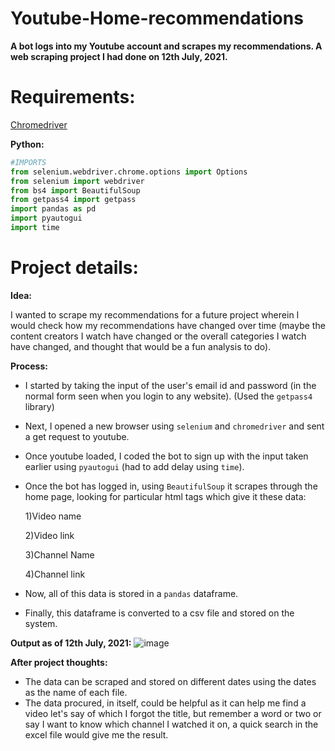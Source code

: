 # Youtube-Home-recommendations
**A bot logs into my Youtube account and scrapes my recommendations. A web scraping project I had done on 12th July, 2021.**

# Requirements:
[Chromedriver](https://chromedriver.chromium.org/)

**Python:**
```python
#IMPORTS
from selenium.webdriver.chrome.options import Options
from selenium import webdriver
from bs4 import BeautifulSoup
from getpass4 import getpass
import pandas as pd
import pyautogui
import time
```

# Project details:

**Idea:**

I wanted to scrape my recommendations for a future project wherein I would check how my recommendations have changed over time (maybe the content creators I watch have changed or the overall categories I watch have changed, and thought that would be a fun analysis to do).


**Process:** 
- I started by taking the input of the user's email id and password (in the normal form seen when you login to any website). (Used the `getpass4` library)
- Next, I opened a new browser using `selenium` and `chromedriver` and sent a get request to youtube.
- Once youtube loaded, I coded the bot to sign up with the input taken earlier using `pyautogui` (had to add delay using `time`).
- Once the bot has logged in, using `BeautifulSoup` it scrapes through the home page, looking for particular html tags which give it these data:
  
  
  1)Video name 
  
  
  2)Video link


  3)Channel Name
  
  
  4)Channel link
- Now, all of this data is stored in a `pandas` dataframe.
- Finally, this dataframe is converted to a csv file and stored on the system. 


**Output as of 12th July, 2021:**
![image](https://user-images.githubusercontent.com/84278440/132457546-e91c2d5d-a1a7-4c5e-b779-f606717c1c9c.png)


**After project thoughts:**
- The data can be scraped and stored on different dates using the dates as the name of each file.
- The data procured, in itself, could be helpful as it can help me find a video let's say of which I forgot the title, but remember a word or two or say I want to know which channel I watched it on, a quick search in the excel file would give me the result. 

